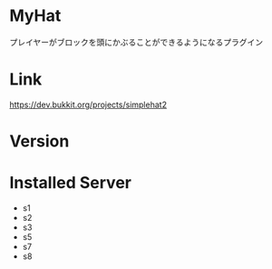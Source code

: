 # MyHat
プレイヤーがブロックを頭にかぶることができるようになるプラグイン

# Link
https://dev.bukkit.org/projects/simplehat2

# Version

# Installed Server
- s1
- s2
- s3
- s5
- s7
- s8
